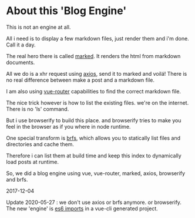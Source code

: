 # About this 'Blog Engine'

This is not an engine at all.

All i need is to display a few markdown files, just render them and i'm done. Call it a day.

The real hero there is called [marked](https://www.npmjs.com/package/marked). It renders the html from markdown documents.

All we do is a xhr request using [axios](https://github.com/axios/axios), send it to marked and voilá! There is no real difference between make a post and a markdown file.

I am also using [vue-router](https://router.vuejs.org/en/essentials/dynamic-matching.html) capabilities to find the correct markdown file.

The nice trick however is how to list the existing files. we're on the internet. There is no 'ls' command.

But i use browserify to build this place. and browserify tries to make you feel in the browser as if you where in node runtime.

One special transform is [brfs](https://github.com/browserify/brfs), which allows you to statically list files and directories and cache them.

Therefore i can list them at build time and keep this index to dynamically load posts at runtime.

So, we did a blog engine using vue, vue-router, marked, axios, browserify and brfs.

2017-12-04

Update 2020-05-27 : we don't use axios or brfs anymore. or browserify.
The new 'engine' is [es6 imports](https://webpack.js.org/api/module-methods/#dynamic-expressions-in-import) in a vue-cli generated project.
